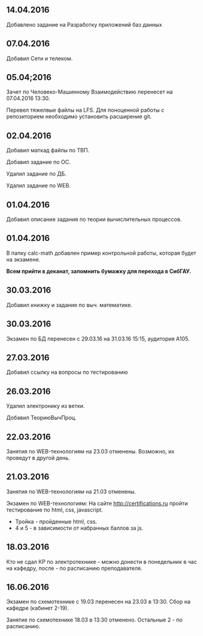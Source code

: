## 14.04.2016

Добавлено задание на Разработку приложений баз данных

## 07.04.2016

Добавил Сети и телеком.


## 05.04;2016

Зачет по Человеко-Машинному Взаимодействию перенесет на 07.04.2016 13:30.

Перевел тяжелвые файлы на LFS. Для поноценной работы с репозиторием необходимо установить расширение git.

## 02.04.2016

Добавил маткад файлы по ТВП.

Добавил задание по ОС.

Удалил задание по ДБ.

Удалил задание по WEB.

## 01.04.2016

Добавил описание задания по теории вычислительных процессов.

## 01.04.2016

В папку calc-math добавлен пример контрольной работы, которая будет на экзамене.

**Всем прийти в деканат, запомнить бумажку для перехода в СибГАУ.**

## 30.03.2016

Добавил книжку и задание по выч. математике.

## 30.03.2016

Экзамен по БД перенесен с 29.03.16 на 31.03.16 15:15, аудитория А105.

## 27.03.2016

Добавил ссылку на вопросы по тестированию

## 26.03.2016

Удалил электронику из ветки.

Добавил ТеориюВычПроц.

## 22.03.2016

Занятия по WEB-технологиям на 23.03 отменены. 
Возможно, их проведут в другой день.

## 21.03.2016

Занятия по WEB-технологиям на 21.03 отменены.

Экзамен по WEB-технологиям: На сайте http://certifications.ru пройти 
тестирование по html, css, javascript.
* Тройка - пройденные html, css. 
* 4 и 5 - в зависимости от набранных баллов за js.


## 18.03.2016

Кто не сдал КР по электротехнике - можно донести в понедельник в час на кафедру, 
после - по расписанию преподавателя.


## 16.06.2016

Экзамен по схемотехнике с 19.03 перенесен на 23.03 в 13:30.
Сбор на кафедре (кабинет 2-19).

Занятие по схемотехнике 18.03 в 13:30 отменено. Остальные 2 - по расписанию.
